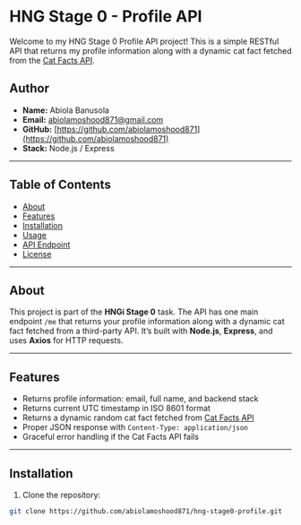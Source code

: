 ﻿# HNG Stage 0 - Profile API

Welcome to my HNG Stage 0 Profile API project! This is a simple RESTful API that returns my profile information along with a dynamic cat fact fetched from the [Cat Facts API](https://catfact.ninja/fact).

## Author

- **Name:** Abiola Banusola  
- **Email:** abiolamoshood871@gmail.com  
- **GitHub:** [https://github.com/abiolamoshood871](https://github.com/abiolamoshood871)  
- **Stack:** Node.js / Express  

---

## Table of Contents

- [About](#about)  
- [Features](#features)  
- [Installation](#installation)  
- [Usage](#usage)  
- [API Endpoint](#api-endpoint)  
- [License](#license)  

---

## About

This project is part of the **HNGi Stage 0** task. The API has one main endpoint `/me` that returns your profile information along with a dynamic cat fact fetched from a third-party API. It’s built with **Node.js**, **Express**, and uses **Axios** for HTTP requests.

---

## Features

- Returns profile information: email, full name, and backend stack  
- Returns current UTC timestamp in ISO 8601 format  
- Returns a dynamic random cat fact fetched from [Cat Facts API](https://catfact.ninja/fact)  
- Proper JSON response with `Content-Type: application/json`  
- Graceful error handling if the Cat Facts API fails  

---

## Installation

1. Clone the repository:

```bash
git clone https://github.com/abiolamoshood871/hng-stage0-profile.git


